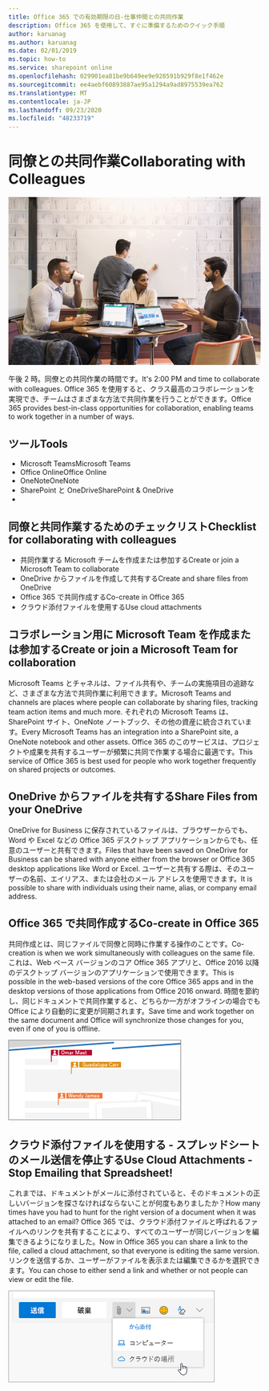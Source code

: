 ```yaml
---
title: Office 365 での有効期限の日-仕事仲間との共同作業
description: Office 365 を使用して、すぐに準備するためのクイック手順
author: karuanag
ms.author: karuanag
ms.date: 02/01/2019
ms.topic: how-to
ms.service: sharepoint online
ms.openlocfilehash: 029901ea81be9b649ee9e928591b929f8e1f462e
ms.sourcegitcommit: ee4aebf60893887ae95a1294a9ad8975539ea762
ms.translationtype: MT
ms.contentlocale: ja-JP
ms.lasthandoff: 09/23/2020
ms.locfileid: "48233719"
---
```

# <a name="collaborating-with-colleagues"></a><span data-ttu-id="34f4b-103">同僚との共同作業</span><span class="sxs-lookup"><span data-stu-id="34f4b-103">Collaborating with Colleagues</span></span>

![通勤のビジュアル](media/ditl_collab.png)

<span data-ttu-id="34f4b-105">午後 2 時。同僚との共同作業の時間です。</span><span class="sxs-lookup"><span data-stu-id="34f4b-105">It's 2:00 PM and time to collaborate with colleagues.</span></span> <span data-ttu-id="34f4b-106">Office 365 を使用すると、クラス最高のコラボレーションを実現でき、チームはさまざまな方法で共同作業を行うことができます。</span><span class="sxs-lookup"><span data-stu-id="34f4b-106">Office 365 provides best-in-class opportunities for collaboration, enabling teams to work together in a number of ways.</span></span> 

## <a name="tools"></a><span data-ttu-id="34f4b-107">ツール</span><span class="sxs-lookup"><span data-stu-id="34f4b-107">Tools</span></span>
- <span data-ttu-id="34f4b-108">Microsoft Teams</span><span class="sxs-lookup"><span data-stu-id="34f4b-108">Microsoft Teams</span></span>
- <span data-ttu-id="34f4b-109">Office Online</span><span class="sxs-lookup"><span data-stu-id="34f4b-109">Office Online</span></span>
- <span data-ttu-id="34f4b-110">OneNote</span><span class="sxs-lookup"><span data-stu-id="34f4b-110">OneNote</span></span>
- <span data-ttu-id="34f4b-111">SharePoint と OneDrive</span><span class="sxs-lookup"><span data-stu-id="34f4b-111">SharePoint & OneDrive</span></span>
- 
## <a name="checklist-for-collaborating-with-colleagues"></a><span data-ttu-id="34f4b-112">同僚と共同作業するためのチェックリスト</span><span class="sxs-lookup"><span data-stu-id="34f4b-112">Checklist for collaborating with colleagues</span></span>
- <span data-ttu-id="34f4b-113">共同作業する Microsoft チームを作成または参加する</span><span class="sxs-lookup"><span data-stu-id="34f4b-113">Create or join a Microsoft Team to collaborate</span></span>
- <span data-ttu-id="34f4b-114">OneDrive からファイルを作成して共有する</span><span class="sxs-lookup"><span data-stu-id="34f4b-114">Create and share files from OneDrive</span></span> 
- <span data-ttu-id="34f4b-115">Office 365 で共同作成する</span><span class="sxs-lookup"><span data-stu-id="34f4b-115">Co-create in Office 365</span></span> 
- <span data-ttu-id="34f4b-116">クラウド添付ファイルを使用する</span><span class="sxs-lookup"><span data-stu-id="34f4b-116">Use cloud attachments</span></span>

## <a name="create-or-join-a-microsoft-team-for-collaboration"></a><span data-ttu-id="34f4b-117">コラボレーション用に Microsoft Team を作成または参加する</span><span class="sxs-lookup"><span data-stu-id="34f4b-117">Create or join a Microsoft Team for collaboration</span></span>

<span data-ttu-id="34f4b-118">Microsoft Teams とチャネルは、ファイル共有や、チームの実施項目の追跡など、さまざまな方法で共同作業に利用できます。</span><span class="sxs-lookup"><span data-stu-id="34f4b-118">Microsoft Teams and channels are places where people can collaborate by sharing files, tracking team action items and much more.</span></span> <span data-ttu-id="34f4b-119">それぞれの Microsoft Teams は、SharePoint サイト、OneNote ノートブック、その他の資産に統合されています。</span><span class="sxs-lookup"><span data-stu-id="34f4b-119">Every Microsoft Teams has an integration into a SharePoint site, a OneNote notebook and other assets.</span></span> <span data-ttu-id="34f4b-120">Office 365 のこのサービスは、プロジェクトや成果を共有するユーザーが頻繁に共同で作業する場合に最適です。</span><span class="sxs-lookup"><span data-stu-id="34f4b-120">This service of Office 365 is best used for people who work together frequently on shared projects or outcomes.</span></span> 

## <a name="share-files-from-your-onedrive"></a><span data-ttu-id="34f4b-121">OneDrive からファイルを共有する</span><span class="sxs-lookup"><span data-stu-id="34f4b-121">Share Files from your OneDrive</span></span>
<span data-ttu-id="34f4b-122">OneDrive for Business に保存されているファイルは、ブラウザーからでも、Word や Excel などの Office 365 デスクトップ アプリケーションからでも、任意のユーザーと共有できます。</span><span class="sxs-lookup"><span data-stu-id="34f4b-122">Files that have been saved on OneDrive for Business can be shared with anyone either from the browser or Office 365 desktop applications like Word or Excel.</span></span> <span data-ttu-id="34f4b-123">ユーザーと共有する際は、そのユーザーの名前、エイリアス、または会社のメール アドレスを使用できます。</span><span class="sxs-lookup"><span data-stu-id="34f4b-123">It is possible to share with individuals using their name, alias, or company email address.</span></span> 

## <a name="co-create-in-office-365"></a><span data-ttu-id="34f4b-124">Office 365 で共同作成する</span><span class="sxs-lookup"><span data-stu-id="34f4b-124">Co-create in Office 365</span></span>
<span data-ttu-id="34f4b-125">共同作成とは、同じファイルで同僚と同時に作業する操作のことです。</span><span class="sxs-lookup"><span data-stu-id="34f4b-125">Co-creation is when we work simultaneously with colleagues on the same file.</span></span> <span data-ttu-id="34f4b-126">これは、Web ベース バージョンのコア Office 365 アプリと、Office 2016 以降のデスクトップ バージョンのアプリケーションで使用できます。</span><span class="sxs-lookup"><span data-stu-id="34f4b-126">This is possible in the web-based versions of the core Office 365 apps and in the desktop versions of those applications from Office 2016 onward.</span></span>  <span data-ttu-id="34f4b-127">時間を節約し、同じドキュメントで共同作業すると、どちらか一方がオフラインの場合でも Office により自動的に変更が同期されます。</span><span class="sxs-lookup"><span data-stu-id="34f4b-127">Save time and work together on the same document and Office will synchronize those changes for you, even if one of you is offline.</span></span> 

![Word で共同作成する](media/ditl_coauth.png)

## <a name="use-cloud-attachments---stop-emailing-that-spreadsheet"></a><span data-ttu-id="34f4b-129">クラウド添付ファイルを使用する - スプレッドシートのメール送信を停止する</span><span class="sxs-lookup"><span data-stu-id="34f4b-129">Use Cloud Attachments - Stop Emailing that Spreadsheet!</span></span>
<span data-ttu-id="34f4b-130">これまでは、ドキュメントがメールに添付されていると、そのドキュメントの正しいバージョンを探さなければならないことが何度もありましたか？</span><span class="sxs-lookup"><span data-stu-id="34f4b-130">How many times have you had to hunt for the right version of a document when it was attached to an email?</span></span> <span data-ttu-id="34f4b-131">Office 365 では、クラウド添付ファイルと呼ばれるファイルへのリンクを共有することにより、すべてのユーザーが同じバージョンを編集できるようになりました。</span><span class="sxs-lookup"><span data-stu-id="34f4b-131">Now in Office 365 you can share a link to the file, called a cloud attachment, so that everyone is editing the same version.</span></span>  <span data-ttu-id="34f4b-132">リンクを送信するか、ユーザーがファイルを表示または編集できるかを選択できます。</span><span class="sxs-lookup"><span data-stu-id="34f4b-132">You can chose to either send a link and whether or not people can view or edit the file.</span></span> 

![クラウド添付ファイル](media/ditl_cloudattach.png)

